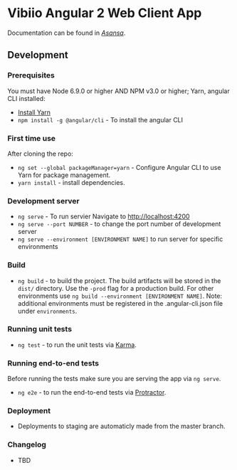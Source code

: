 # Vibiio Angular 2 Web Client App

Documentation can be found in [*Asansa*](https://app.asana.com/0/293243103762528/board).

## Development

### Prerequisites

You must have Node 6.9.0 or higher AND NPM v3.0 or higher; Yarn, angular CLI 
installed:

* [Install Yarn](https://yarnpkg.com/en/docs/install)
* `npm install -g @angular/cli` - To install the angular CLI

### First time use
After cloning the repo:

* `ng set --global packageManager=yarn` - Configure Angular CLI to use Yarn for 
package management.
* `yarn install` - install dependencies.

### Development server

* `ng serve` - To run servier Navigate to [http://localhost:4200](http://localhost:4200)
* `ng serve --port NUMBER` -  to change the port number of development server
* `ng serve --environment [ENVIRONMENT NAME]` to run server for specific environments 

### Build

* `ng build` - to build the project. The build artifacts will be stored in 
the `dist/` directory. Use the `-prod` flag for a production build. 
For other environments use `ng build --environment [ENVIRONMENT NAME]`. 
Note: additional environments must be registered in the .angular-cli.json 
file under `environments`.

### Running unit tests

* `ng test` - to run the unit tests via [Karma](https://karma-runner.github.io).


### Running end-to-end tests
Before running the tests make sure you are serving the app via `ng serve`.

* `ng e2e` - to run the end-to-end tests via [Protractor](http://www.protractortest.org/).

### Deployment
* Deployments to staging are automaticly made from the master branch.

### Changelog
* TBD
